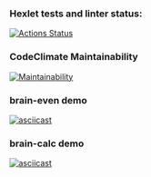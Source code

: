 ### Hexlet tests and linter status:
[![Actions Status](https://github.com/viktor-dorokhov/frontend-project-44/actions/workflows/hexlet-check.yml/badge.svg)](https://github.com/viktor-dorokhov/frontend-project-44/actions)
### CodeClimate Maintainability
[![Maintainability](https://api.codeclimate.com/v1/badges/8221e7cd02b300565bdf/maintainability)](https://codeclimate.com/github/viktor-dorokhov/frontend-project-44/maintainability)
### brain-even demo
[![asciicast](https://asciinema.org/a/624223.svg)](https://asciinema.org/a/624223)
### brain-calc demo
[![asciicast](https://asciinema.org/a/624393.svg)](https://asciinema.org/a/624393)
